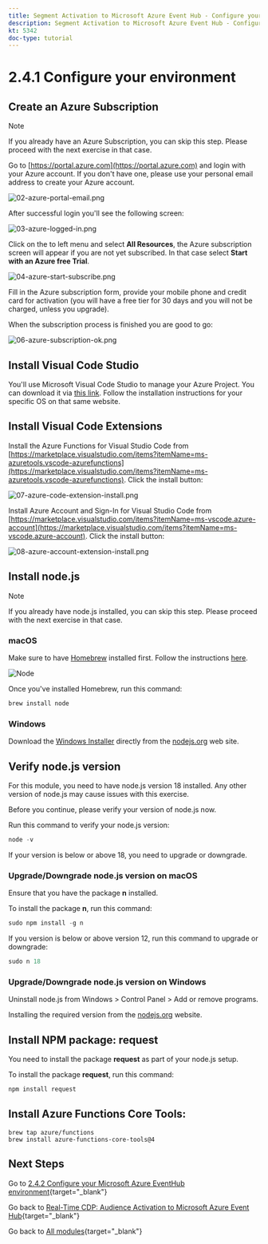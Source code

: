 ```yaml
---
title: Segment Activation to Microsoft Azure Event Hub - Configure your Microsoft Azure environment
description: Segment Activation to Microsoft Azure Event Hub - Configure your Microsoft Azure environment
kt: 5342
doc-type: tutorial
---
```

# 2.4.1 Configure your environment

## Create an Azure Subscription

>[!NOTE]
>
>If you already have an Azure Subscription, you can skip this step. Please proceed with the next exercise in that case.

Go to [https://portal.azure.com](https://portal.azure.com) and login with your Azure account. If you don't have one, please use your personal email address to create your Azure account.

![02-azure-portal-email.png](./images/02azureportalemail.png)

After successful login you'll see the following screen:

![03-azure-logged-in.png](./images/03azureloggedin.png)

Click on the to left menu and select **All Resources**, the Azure subscription screen will appear if you are not yet subscribed. In that case select **Start with an Azure free Trial**. 

![04-azure-start-subscribe.png](./images/04azurestartsubscribe.png)

Fill in the Azure subscription form, provide your mobile phone and credit card for activation (you will have a free tier for 30 days and you will not be charged, unless you upgrade).

When the subscription process is finished you are good to go: 

![06-azure-subscription-ok.png](./images/06azuresubscriptionok.png)

## Install Visual Code Studio

You'll use Microsoft Visual Code Studio to manage your Azure Project. You can download it via [this link](https://code.visualstudio.com/download). Follow the installation instructions for your specific OS on that same website.

## Install Visual Code Extensions

Install the Azure Functions for Visual Studio Code from [https://marketplace.visualstudio.com/items?itemName=ms-azuretools.vscode-azurefunctions](https://marketplace.visualstudio.com/items?itemName=ms-azuretools.vscode-azurefunctions). Click the install button:

![07-azure-code-extension-install.png](./images/07azurecodeextensioninstall.png)

Install Azure Account and Sign-In for Visual Studio Code from [https://marketplace.visualstudio.com/items?itemName=ms-vscode.azure-account](https://marketplace.visualstudio.com/items?itemName=ms-vscode.azure-account). Click the install button:

![08-azure-account-extension-install.png](./images/08azureaccountextensioninstall.png)

## Install node.js

>[!NOTE]
>
>If you already have node.js installed, you can skip this step. Please proceed with the next exercise in that case.

### macOS

Make sure to have [Homebrew](https://brew.sh/) installed first. Follow the instructions [here](https://brew.sh/).

![Node](./images/brew.png)

Once you've installed Homebrew, run this command:

```javascript
brew install node
```

### Windows

Download the [Windows Installer](https://nodejs.org/en/#home-downloadhead) directly from the [nodejs.org](https://nodejs.org/en/) web site.

## Verify node.js version

For this module, you need to have node.js version 18 installed. Any other version of node.js may cause issues with this exercise.

Before you continue, please verify your version of node.js now.

Run this command to verify your node.js version:

```javascript
node -v
```

If your version is below or above 18, you need to upgrade or downgrade.

### Upgrade/Downgrade node.js version on macOS

Ensure that you have the package **n** installed.

To install the package **n**, run this command:

```javascript
sudo npm install -g n
```

If you version is below or above version 12, run this command to upgrade or downgrade:

```javascript
sudo n 18
```

### Upgrade/Downgrade node.js version on Windows

Uninstall node.js from Windows > Control Panel > Add or remove programs.

Installing the required version from the [nodejs.org](https://nodejs.org/en/) website.

## Install NPM package: request

You need to install the package **request** as part of your node.js setup.

To install the package **request**, run this command:

```javascript
npm install request
```

## Install Azure Functions Core Tools:
 
```
brew tap azure/functions
brew install azure-functions-core-tools@4
```

## Next Steps

Go to [2.4.2 Configure your Microsoft Azure EventHub environment](./ex2.md){target="_blank"}

Go back to [Real-Time CDP: Audience Activation to Microsoft Azure Event Hub](./segment-activation-microsoft-azure-eventhub.md){target="_blank"}

Go back to [All modules](./../../../../overview.md){target="_blank"}